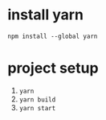 # install yarn
`npm install --global yarn`

# project setup
01. `yarn`
02. `yarn build`
03. `yarn start`